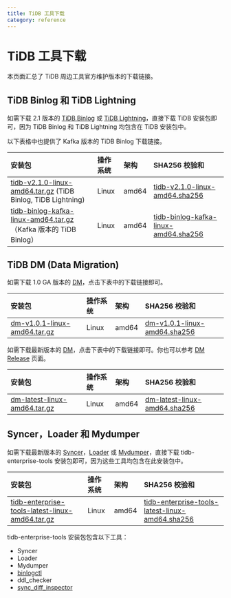 ```yaml
---
title: TiDB 工具下载
category: reference
---
```


# TiDB 工具下载

本页面汇总了 TiDB 周边工具官方维护版本的下载链接。

## TiDB Binlog 和 TiDB Lightning

如需下载 2.1 版本的 [TiDB Binlog](/v2.1/reference/tools/tidb-binlog/overview.md) 或 [TiDB Lightning](/v2.1/reference/tools/tidb-lightning/overview.md)，直接下载 TiDB 安装包即可，因为 TiDB Binlog 和 TiDB Lightning 均包含在 TiDB 安装包中。

以下表格中也提供了 Kafka 版本的 TiDB Binlog 下载链接。

| 安装包 | 操作系统 | 架构 | SHA256 校验和 |
|:---|:---|:---|:---|
| [tidb-v2.1.0-linux-amd64.tar.gz](http://download.pingcap.org/tidb-v2.1.0-linux-amd64.tar.gz) (TiDB Binlog, TiDB Lightning) | Linux | amd64 |[tidb-v2.1.0-linux-amd64.sha256](http://download.pingcap.org/tidb-v2.1.0-linux-amd64.sha256)|
| [tidb-binlog-kafka-linux-amd64.tar.gz](http://download.pingcap.org/tidb-binlog-kafka-linux-amd64.tar.gz)（Kafka 版本的 TiDB Binlog）| Linux | amd64 |[tidb-binlog-kafka-linux-amd64.sha256](http://download.pingcap.org/tidb-binlog-kafka-linux-amd64.sha256)|

## TiDB DM (Data Migration)

如需下载 1.0 GA 版本的 [DM](https://github.com/pingcap/dm)，点击下表中的下载链接即可。

| 安装包 | 操作系统 | 架构 | SHA256 校验和 |
|:---|:---|:---|:---|
| [dm-v1.0.1-linux-amd64.tar.gz](http://download.pingcap.org/dm-v1.0.1-linux-amd64.tar.gz) | Linux | amd64 | [dm-v1.0.1-linux-amd64.sha256](http://download.pingcap.org/dm-v1.0.1-linux-amd64.sha256) |

如需下载最新版本的 [DM](https://github.com/pingcap/dm)，点击下表中的下载链接即可。你也可以参考 [DM Release](https://github.com/pingcap/dm/releases) 页面。

| 安装包 | 操作系统 | 架构 | SHA256 校验和 |
|:---|:---|:---|:---|
| [dm-latest-linux-amd64.tar.gz](http://download.pingcap.org/dm-latest-linux-amd64.tar.gz) | Linux | amd64 | [dm-latest-linux-amd64.sha256](http://download.pingcap.org/dm-latest-linux-amd64.sha256) |

## Syncer，Loader 和 Mydumper

如需下载最新版本的 [Syncer](/v2.1/reference/tools/syncer.md)，[Loader](/v2.1/reference/tools/loader.md) 或 [Mydumper](/v2.1/reference/tools/mydumper.md)，直接下载 tidb-enterprise-tools 安装包即可，因为这些工具均包含在此安装包中。

| 安装包 | 操作系统 | 架构 | SHA256 校验和 |
|:---|:---|:---|:---|
| [tidb-enterprise-tools-latest-linux-amd64.tar.gz](http://download.pingcap.org/tidb-enterprise-tools-latest-linux-amd64.tar.gz) | Linux | amd64 | [tidb-enterprise-tools-latest-linux-amd64.sha256](http://download.pingcap.org/tidb-enterprise-tools-latest-linux-amd64.sha256) |

tidb-enterprise-tools 安装包包含以下工具：

- Syncer
- Loader
- Mydumper
- [binlogctl](/v2.1/reference/tools/tidb-binlog/overview.md#binlogctl-工具)
- ddl_checker
- [sync_diff_inspector](/v2.1/reference/tools/sync-diff-inspector/overview.md)
